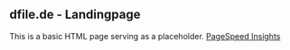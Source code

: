 ## dfile.de - Landingpage
This is a basic HTML page serving as a placeholder.
[PageSpeed Insights](https://pagespeed.web.dev/analysis/https-dfile-de/71brme1nu4?form_factor=mobile)
